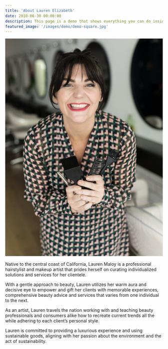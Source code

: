 ```yaml
---
title: 'About Lauren Elizabeth'
date: 2018-06-30 00:00:00
description: This page is a demo that shows everything you can do inside portfolio and blog posts.
featured_image: '/images/demo/demo-square.jpg'
---
```


![](/images/about/about_top.png)

Native to the central coast of California, Lauren Maloy is a professional hairstylist and makeup artist that prides herself on curating individualized solutions and services for her clientele. 

With a gentle approach to beauty, Lauren utilizes her warm aura and decisive eye to empower and gift her clients with memorable experiences, comprehensive beauty advice and services that varies from one individual to the next.

As an artist, Lauren travels the nation working with and teaching beauty professionals and consumers alike how to recreate current trends all the while adhering to each client’s personal style. 

Lauren is committed to providing a luxurious experience and using sustainable goods, aligning with her passion about the environment and the act of sustainability. 



